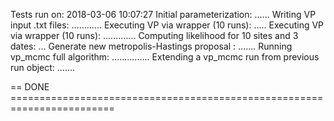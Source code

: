 Tests run on: 2018-03-06 10:07:27
Initial parameterization: ......
Writing VP input .txt files: ............
Executing VP via wrapper (10 runs): .....
Executing VP via wrapper (10 runs): .............
Computing likelihood for 10 sites and 3 dates: ...
Generate new metropolis-Hastings proposal : .......
Running vp_mcmc full algorithm: ...............
Extending a vp_mcmc run from previous run object: .......

== DONE ========================================================================
